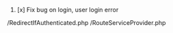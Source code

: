 <!-- BUG -->
1. [x] Fix bug on login, user login error



<!-- Untuk setting default redirect saat login -->
/RedirectIfAuthenticated.php
/RouteServiceProvider.php

<!--  -->